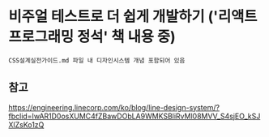 # 비주얼 테스트로 더 쉽게 개발하기 ('리액트 프로그래밍 정석' 책 내용 중)  
`CSS설계실전가이드.md 파일 내 디자인시스템 개념 포함되어 있음`  

## 참고
https://engineering.linecorp.com/ko/blog/line-design-system/?fbclid=IwAR1D0osXUMC4fZBawDObLA9WMKSBliRvMl08MVV_S4sjEO_kSJXlZsKo1zQ   
